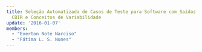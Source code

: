 ```yaml
---
title: Seleção Automatizada de Casos de Teste para Software com Saídas Gráficas Utilizando
  CBIR e Conceitos de Variabilidade
update: '2016-01-07'
members:
  - "Everton Note Narciso"
  - "Fátima L. S. Nunes"
---
```


